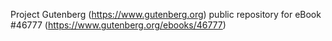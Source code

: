 Project Gutenberg (https://www.gutenberg.org) public repository for eBook #46777 (https://www.gutenberg.org/ebooks/46777)
